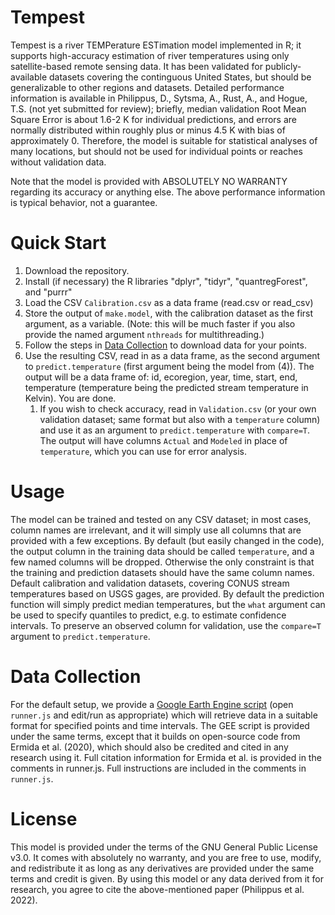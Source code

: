 # Tempest

Tempest is a river TEMPerature ESTimation model implemented in R; it supports high-accuracy estimation of river temperatures using only satellite-based remote sensing data.  It has been validated for publicly-available datasets covering the continguous United States, but should be generalizable to other regions and datasets.  Detailed performance information is available in Philippus, D., Sytsma, A., Rust, A., and Hogue, T.S. (not yet submitted for review); briefly, median validation Root Mean Square Error is about 1.6-2 K for individual predictions, and errors are normally distributed within roughly plus or minus 4.5 K with bias of approximately 0.  Therefore, the model is suitable for statistical analyses of many locations, but should not be used for individual points or reaches without validation data.

Note that the model is provided with ABSOLUTELY NO WARRANTY regarding its accuracy or anything else.  The above performance information is typical behavior, not a guarantee.

# Quick Start

1. Download the repository.
2. Install (if necessary) the R libraries "dplyr", "tidyr", "quantregForest", and "purrr"
3. Load the CSV `Calibration.csv` as a data frame (read.csv or read_csv)
4. Store the output of `make.model`, with the calibration dataset as the first argument, as a variable.
    (Note: this will be much faster if you also provide the named argument `nthreads` for multithreading.)
5. Follow the steps in [Data Collection](#Data-Collection) to download data for your points.
6. Use the resulting CSV, read in as a data frame, as the second argument to `predict.temperature` (first argument being the model from (4)).
    The output will be a data frame of: id, ecoregion, year, time, start, end, temperature (temperature being the predicted stream temperature in Kelvin).
    You are done.
   1. If you wish to check accuracy, read in `Validation.csv` (or your own validation dataset; same format but also with a `temperature` column)
      and use it as an argument to `predict.temperature` with `compare=T`.  The output will have columns `Actual` and `Modeled` in place of `temperature`,
      which you can use for error analysis.

# Usage

The model can be trained and tested on any CSV dataset; in most cases, column names are irrelevant, and it will simply use all columns that are provided with a few exceptions.  By default (but easily changed in the code), the output column in the training data should be called `temperature`, and a few named columns will be dropped.  Otherwise the only constraint is that the training and prediction datasets should have the same column names.  Default calibration and validation datasets, covering CONUS stream temperatures based on USGS gages, are provided.  By default the prediction function will simply predict median temperatures, but the `what` argument can be used to specify quantiles to predict, e.g. to estimate confidence intervals.  To preserve an observed column for validation, use the `compare=T` argument to `predict.temperature`.

# Data Collection

For the default setup, we provide a [Google Earth Engine script](https://code.earthengine.google.com/?accept_repo=users/dphilippus_mines/RST) (open `runner.js` and edit/run as appropriate) which will retrieve data in a suitable format for specified points and time intervals.  The GEE script is provided under the same terms, except that it builds on open-source code from Ermida et al. (2020), which should also be credited and cited in any research using it.  Full citation information for Ermida et al. is provided in the comments in runner.js.  Full instructions are included in the comments in `runner.js`.

# License

This model is provided under the terms of the GNU General Public License v3.0.  It comes with absolutely no warranty, and you are free to use, modify, and redistribute it as long as any derivatives are provided under the same terms and credit is given.  By using this model or any data derived from it for research, you agree to cite the above-mentioned paper (Philippus et al. 2022).
